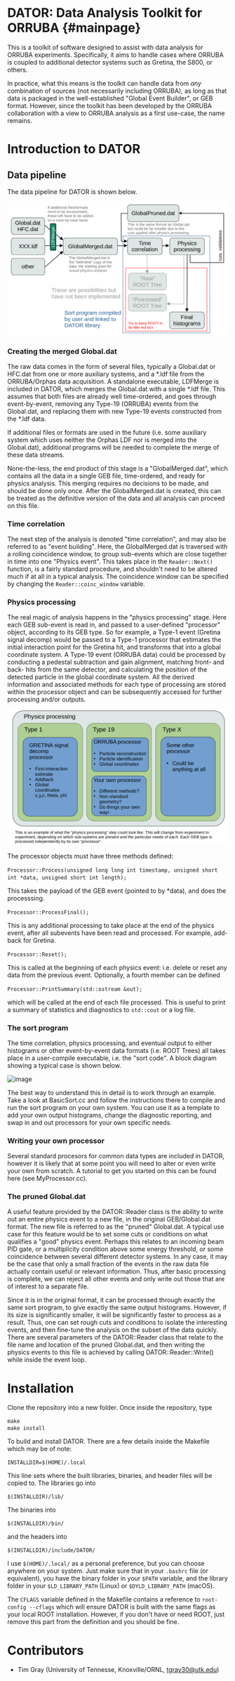 DATOR: Data Analysis Toolkit for ORRUBA {#mainpage}
=========

This is a toolkit of software designed to assist with data analysis for ORRUBA experiments. Specifically, it aims to handle cases where ORRUBA is coupled to additional detector systems such as Gretina, the S800, or others.

In practice, what this means is the toolkit can handle data from *any* combination of sources (not necessarily including ORRUBA), as long as that data is packaged in the well-established "Global Event Builder", or GEB format. However, since the toolkit has been developed by the ORRUBA collaboration with a view to ORRUBA analysis as a first use-case, the name remains.

# Introduction to DATOR

## Data pipeline

The data pipeline for DATOR is shown below.

![image](./docs/img/DATOR_pipeline.png)

### Creating the merged Global.dat

The raw data comes in the form of several files, typically a Global.dat or HFC.dat from one or more auxiliary systems, and a *.ldf file from the ORRUBA/Orphas data acquisition. A standalone executable, LDFMerge is included in DATOR, which merges the Global.dat with a single *.ldf file. This assumes that both files are already well time-ordered, and goes through event-by-event, removing any Type-19 (ORRUBA) events from the Global.dat, and replacing them with new Type-19 events constructed from the *.ldf data.

If additional files or formats are used in the future (i.e. some auxiliary system which uses neither the Orphas LDF nor is merged into the Global.dat), additional programs will be needed to complete the merge of these data streams.

None-the-less, the end product of this stage is a "GlobalMerged.dat", which contains all the data in a single GEB file, time-ordered, and ready for physics analysis. This merging requires no decisions to be made, and should be done only once. After the GlobalMerged.dat is created, this can be treated as the definitive version of the data and all analysis can proceed on this file.

### Time correlation

The next step of the analysis is denoted "time correlation", and may also be referred to as "event building". Here, the GlobalMerged.dat is traversed with a rolling coincidence window, to group sub-events which are close together in time into one "Physics event". This takes place in the ```Reader::Next()``` function, is a fairly standard procedure, and shouldn't need to be altered much if at all in a typical analysis. The coincidence window can be specified by changing the ```Reader::coinc_window``` variable.

### Physics processing

The real magic of analysis happens in the "physics processing" stage. Here each GEB sub-event is read in, and passed to a user-defined "processor" object, according to its GEB type. So for example, a Type-1 event (Gretina signal decomp) would be passed to a Type-1 processor that estimates the initial interaction point for the Gretina hit, and transforms that into a global coordinate system. A Type-19 event (ORRUBA data) could be processed by conducting a pedestal subtraction and gain alignment, matching front- and back- hits from the same detector, and calculating the position of the detected particle in the global coordinate system. All the derived information and associated methods for each type of processing are stored within the processor object and can be subsequently accessed for further processing and/or outputs.

![image](./docs/img/DATOR_physics.png)

The processor objects must have three methods defined:

``` Processor::Process(unsigned long long int timestamp, unsigned short int *data, unsigned short int length); ```

This takes the payload of the GEB event (pointed to by *data), and does the processsing.

```Processor::ProcessFinal();```

This is any additional processing to take place at the end of the physics event, after all subevents have been read and processed. For example, add-back for Gretina.

```Processor::Reset();```

This is called at the beginning of each physics event: i.e. delete or reset any data from the previous event. Optionally, a fourth member can be defined

```Processor::PrintSummary(std::ostream &out);```

which will be called at the end of each file processed. This is useful to print a summary of statistics and diagnostics to ```std::cout``` or a log file.

### The sort program

The time correlation, physics processing, and eventual output to either histograms or other event-by-event data formats (i.e. ROOT Trees) all takes place in a user-compile executable, i.e. the "sort code". A block diagram showing a typical case is shown below.

![image](./docs/img/DATOR_sort.png)

The best way to understand this in detail is to work through an example. Take a look at BasicSort.cc and follow the instructions there to compile and run the sort program on your own system. You can use it as a template to add your own output histograms, change the diagnostic reporting, and swap in and out processors for your own specific needs.

### Writing your own processor

Several standard procesors for common data types are included in DATOR, however it is likely that at some point you will need to alter or even write your own from scratch. A tutorial to get you started on this can be found here (see MyProcessor.cc).

### The pruned Global.dat

A useful feature provided by the DATOR::Reader class is the ability to write out an entire physics event to a new file, in the original GEB/Global.dat format. The new file is referred to as the "pruned" Global.dat. A typical use case for this feature would be to set some cuts or conditions on what qualifies a "good" physics event. Perhaps this relates to an incoming beam PID gate, or a multiplicity condition above some energy threshold, or some coincidence between several different detector systems. In any case, it may be the case that only a small fraction of the events in the raw data file actually contain useful or relevant information. Thus, after basic processing is complete, we can reject all other events and only write out those that are of interest to a separate file. 

Since it is in the original format, it can be processed through exactly the same sort program, to give exactly the same output histograms. However, if its size is significantly smaller, it will be significantly faster to process as a result. Thus, one can set rough cuts and conditions to isolate the interesting events, and then fine-tune the analysis on the subset of the data quickly. There are several parameters of the DATOR::Reader class that relate to the file name and location of the pruned Global.dat, and then writing the physics events to this file is achieved by calling DATOR::Reader::Write() while inside the event loop.

# Installation

Clone the repository into a new folder. Once inside the repository, type

~~~~~~~~~~~~~~{.sh}
make
make install
~~~~~~~~~~~~~~

To build and install DATOR. There are a few details inside the Makefile which may be of note:

    INSTALLDIR=$(HOME)/.local

This line sets where the built libraries, binaries, and header files will be copied to. The libraries go into

    $(INSTALLDIR)/lib/

The binaries into

    $(INSTALLDIR)/bin/

and the headers into

    $(INSTALLDIR)/include/DATOR/

I use ```$(HOME)/.local/``` as a personal preference, but you can choose anywhere on your system. Just make sure that in your ```.bashrc``` file (or equivalent), you have the binary folder in your ```$PATH``` variable, and the library folder in your ```$LD_LIBRARY_PATH``` (Linux) or ```$DYLD_LIBRARY_PATH``` (macOS).

The ```CFLAGS``` variable defined in the Makefile contains a reference to ```root-config --cflags``` which will ensure DATOR is built with the same flags as your local ROOT installation. However, if you don't have or need ROOT, just remove this part from the definition and you should be fine. 

# Contributors

- Tim Gray (University of Tennesse, Knoxville/ORNL, tgray30@utk.edu)
